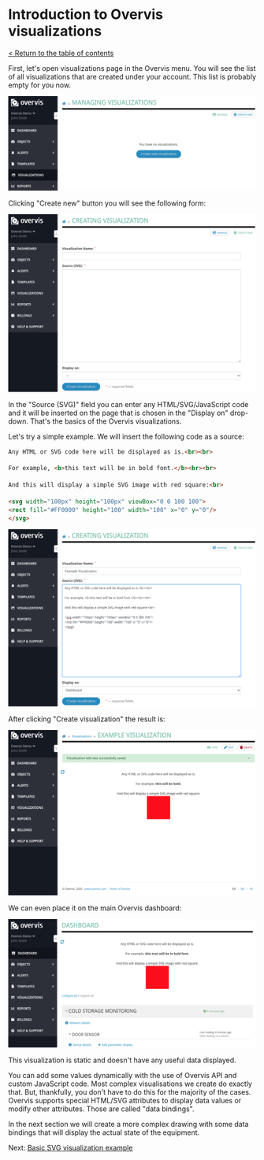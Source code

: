 # Introduction to Overvis visualizations

[< Return to the table of contents](../README.md)

First, let's open visualizations page in the Overvis menu. You will see the list of all visualizations that are created under your account. This list is probably empty for you now.

![Visualizations page](img-empty.png)

Clicking "Create new" button you will see the following form:

![Create new visualization](img-create-new.png)

In the "Source (SVG)" field you can enter any HTML/SVG/JavaScript code and it will be inserted on the page that is chosen in the "Display on" drop-down. That's the basics of the Overvis visualizations.

Let's try a simple example. We will insert the following code as a source:

```html
Any HTML or SVG code here will be displayed as is.<br><br>

For example, <b>this text will be in bold font.</b><br><br>

And this will display a simple SVG image with red square:<br>

<svg width="100px" height="100px" viewBox="0 0 100 100">
<rect fill="#FF0000" height="100" width="100" x="0" y="0"/>
</svg>
```

![Creating simple visualization](img-simple-vis-create.png)

After clicking "Create visualization" the result is:

![Simple visualization](img-simple-vis.png)

We can even place it on the main Overvis dashboard:

![Simple visualization on main dashboard](img-simple-vis-on-dashboard.png)

This visualization is static and doesn't have any useful data displayed.

You can add some values dynamically with the use of Overvis API and custom JavaScript code. Most complex visualisations we create do exactly that. But, thankfully, you don't have to do this for the majority of the cases. Overvis supports special HTML/SVG attributes to display data values or modify other attributes. Those are called "data bindings".

In the next section we will create a more complex drawing with some data bindings that will display the actual state of the equipment.

Next: [Basic SVG visualization example](../02-basic-example/README.md)
